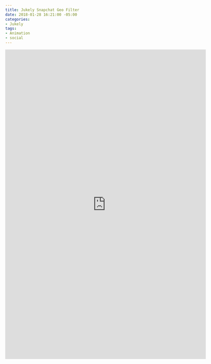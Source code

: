 ```yaml
---
title: Jukely Snapchat Geo Filter
date: 2018-01-28 16:21:00 -05:00
categories:
- Jukely
tags:
- Animation
- social
---
```


<div class="video-vertical">
	<iframe src="https://player.vimeo.com/video/253157022?autoplay=1&loop=1&autopause=0" width="640" height="985" frameborder="0" webkitallowfullscreen mozallowfullscreen allowfullscreen></iframe>
</div>